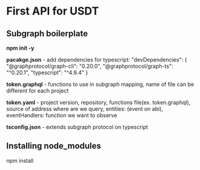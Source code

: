 # First API for USDT

## Subgraph boilerplate

**npm init -y**

**pacakge.json** - add dependencies for typescript: "devDependencies": {
"@graphprotocol/graph-cli": "0.20.0",
"@graphprotocol/graph-ts": "^0.20.1",
"typescript": "^4.9.4"
}

**token.graphql** - functions to use in subgraph mapping, name of file can be different for each project

**token.yaml** - project version, repository, functions file(ex. token.graphql), source of address where are we query, entities: (event on abi), eventHandlers: function we want to observe

**tsconfig.json** - extends subgraph protocol on typescript

## Installing node_modules

npm install

##

